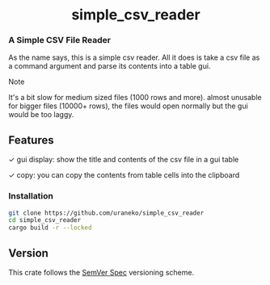 <h1 align="center">
    simple_csv_reader
</h1> 

<!-- [<img alt="github" src="https://img.shields.io/badge/github-uraneko.ragout-A5915F?style=for-the-badge&logo=github&labelColor=3a3a3a" height="25">](https://github.com/uraneko/ragout)  -->
<!-- [<img alt="crates.io" src="https://img.shields.io/crates/v/ragout.svg?style=for-the-badge&color=E40046&logo=rust&labelColor=3a3a3a" height="25">](https://crates.io/crates/ragout)  -->
<!-- [<img alt="docs.rs" src="https://img.shields.io/badge/docs.rs-ragout-495c9f?style=for-the-badge&logo=docsdotrs&labelColor=3a3a3a" height="25">](https://docs.rs/ragout)  -->
<!-- [<img alt="build status" src="https://img.shields.io/github/actions/workflow/status/uraneko/ragout/rust.yml?branch=main&style=for-the-badge&labelColor=3a3a3a" height="25">](https://github.com/uraneko/ragout/actions?query=branch%3Amain) -->
<!-- [<img alt="license" src="https://img.shields.io/github/license/uraneko/ragout?style=for-the-badge&labelColor=3a3a3a&color=ECD53F" height="25">](https://github.com/uraneko/ragout/blob/main/LICENSE) -->

<h3>
    A Simple CSV File Reader
</h3>
 
As the name says, this is a simple csv reader. All it does is take a csv file as a command argument and parse its contents into a table gui. 

> [!NOTE] 
> It's a bit slow for medium sized files (1000 rows and more). 
> almost unusable for bigger files (10000+ rows), the files would open normally but the gui would be too laggy.

## Features

✓ gui display: show the title and contents of the csv file in a gui table

✓ copy: you can copy the contents from table cells into the clipboard

### Installation

```bash
git clone https://github.com/uraneko/simple_csv_reader
cd simple_csv_reader
cargo build -r --locked 
```


## Version
This crate follows the [SemVer Spec](https://semver.org/) versioning scheme.

<br>
